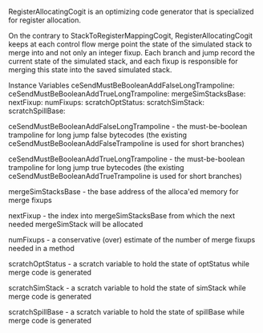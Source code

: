 RegisterAllocatingCogit is an optimizing code generator that is specialized for register allocation.

On the contrary to StackToRegisterMappingCogit, RegisterAllocatingCogit keeps at each control flow merge point the state of the simulated stack to merge into and not only an integer fixup. Each branch and jump record the current state of the simulated stack, and each fixup is responsible for merging this state into the saved simulated stack.

Instance Variables
	ceSendMustBeBooleanAddFalseLongTrampoline:		<Integer>
	ceSendMustBeBooleanAddTrueLongTrampoline:		<Integer>
	mergeSimStacksBase:									<Integer>
	nextFixup:												<Integer>
	numFixups:												<Integer>
	scratchOptStatus:										<CogSSOptStatus>
	scratchSimStack:										<Array of CogRegisterAllocatingSimStackEntry>
	scratchSpillBase:										<Integer>

ceSendMustBeBooleanAddFalseLongTrampoline
	- the must-be-boolean trampoline for long jump false bytecodes (the existing ceSendMustBeBooleanAddFalseTrampoline is used for short branches)

ceSendMustBeBooleanAddTrueLongTrampoline
	- the must-be-boolean trampoline for long jump true bytecodes (the existing ceSendMustBeBooleanAddTrueTrampoline is used for short branches)

mergeSimStacksBase
	- the base address of the alloca'ed memory for merge fixups

nextFixup
	- the index into mergeSimStacksBase from which the next needed mergeSimStack will be allocated

numFixups
	- a conservative (over) estimate of the number of merge fixups needed in a method

scratchOptStatus
	- a scratch variable to hold the state of optStatus while merge code is generated

scratchSimStack
	- a scratch variable to hold the state of simStack while merge code is generated

scratchSpillBase
	- a scratch variable to hold the state of spillBase while merge code is generated